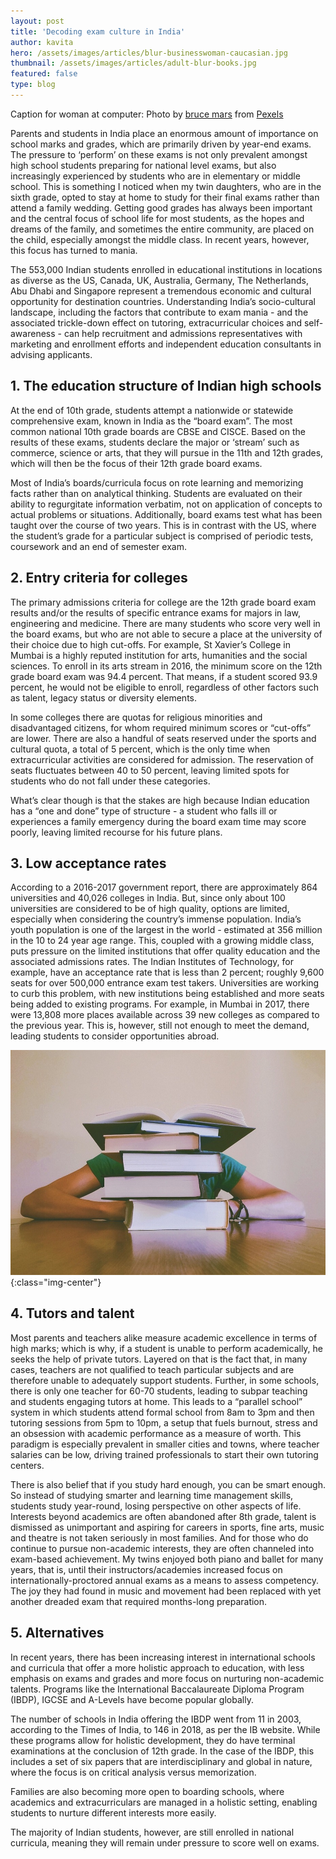 ```yaml
---
layout: post
title: 'Decoding exam culture in India'
author: kavita
hero: /assets/images/articles/blur-businesswoman-caucasian.jpg
thumbnail: /assets/images/articles/adult-blur-books.jpg
featured: false
type: blog
---
```


<span class="d-block text-center">Caption for woman at computer: Photo by [bruce mars](https://www.pexels.com/@olly?utm_content=attributionCopyText&utm_medium=referral&utm_source=pexels) from [Pexels](https://www.pexels.com/photo/photo-of-a-woman-thinking-941555/?utm_content=attributionCopyText&utm_medium=referral&utm_source=pexels)</span>

Parents and students in India place an enormous amount of importance on school marks and grades, which are primarily driven by year-end exams. The pressure to ‘perform’ on these exams is not only prevalent amongst high school students preparing for national level exams, but also increasingly experienced by students who are in elementary or middle school. This is something I noticed when my twin daughters, who are in the sixth grade, opted to stay at home to study for their final exams rather than attend a family wedding. Getting good grades has always been important and the central focus of school life for most students, as the hopes and dreams of the family, and sometimes the entire community, are placed on the child, especially amongst the middle class. In recent years, however, this focus has turned to mania.

The 553,000 Indian students enrolled in educational institutions in locations as diverse as the US, Canada, UK, Australia, Germany, The Netherlands, Abu Dhabi and Singapore represent a tremendous economic and cultural opportunity for destination countries. Understanding India’s socio-cultural landscape, including the factors that contribute to exam mania - and the associated trickle-down effect on tutoring, extracurricular choices and self-awareness - can help recruitment and admissions representatives with marketing and enrollment efforts and independent education consultants in advising applicants.

## 1. The education structure of Indian high schools

At the end of 10th grade, students attempt a nationwide or statewide comprehensive exam, known in India as the “board exam”. The most common national 10th grade boards are CBSE and CISCE. Based on the results of these exams, students declare the major or ‘stream’ such as commerce, science or arts, that they will pursue in the 11th and 12th grades, which will then be the focus of their 12th grade board exams.

Most of India’s boards/curricula focus on rote learning and memorizing facts rather than on analytical thinking. Students are evaluated on their ability to regurgitate information verbatim, not on application of concepts to actual problems or situations. Additionally, board exams test what has been taught over the course of two years. This is in contrast with the US, where the student’s grade for a particular subject is comprised of periodic tests, coursework and an end of semester exam.

## 2. Entry criteria for colleges

The primary admissions criteria for college are the 12th grade board exam results and/or the results of specific entrance exams for majors in law, engineering and medicine. There are many students who score very well in the board exams, but who are not able to secure a place at the university of their choice due to high cut-offs. For example, St Xavier’s College in Mumbai is a highly reputed institution for arts, humanities and the social sciences. To enroll in its arts stream in 2016, the minimum score on the 12th grade board exam was 94.4 percent. That means, if a student scored 93.9 percent, he would not be eligible to enroll, regardless of other factors such as talent, legacy status or diversity elements.

In some colleges there are quotas for religious minorities and disadvantaged citizens, for whom required minimum scores or “cut-offs” are lower. There are also a handful of seats reserved under the sports and cultural quota, a total of 5 percent, which is the only time when extracurricular activities are considered for admission. The reservation of seats fluctuates between 40 to 50 percent, leaving limited spots for students who do not fall under these categories.

What’s clear though is that the stakes are high because Indian education has a “one and done” type of structure - a student who falls ill or experiences a family emergency during the board exam time may score poorly, leaving limited recourse for his future plans.

## 3. Low acceptance rates

According to a 2016-2017 government report, there are approximately 864 universities and 40,026 colleges in India. But, since only about 100 universities are considered to be of high quality, options are limited, especially when considering the country’s immense population. India’s youth population is one of the largest in the world - estimated at 356 million in the 10 to 24 year age range. This, coupled with a growing middle class, puts pressure on the limited institutions that offer quality education and the associated admissions rates. The Indian Institutes of Technology, for example, have an acceptance rate that is less than 2 percent; roughly 9,600 seats for over 500,000 entrance exam test takers. Universities are working to curb this problem, with new institutions being established and more seats being added to existing programs. For example, in Mumbai in 2017, there were 13,808 more places available across 39 new colleges as compared to the previous year. This is, however, still not enough to meet the demand, leading students to consider opportunities abroad.

![low-acceptance-rates](/assets/images/articles/adult-blur-books-full.jpg){:class="img-center"}

## 4. Tutors and talent

Most parents and teachers alike measure academic excellence in terms of high marks; which is why, if a student is unable to perform academically, he seeks the help of private tutors. Layered on that is the fact that, in many cases, teachers are not qualified to teach particular subjects and are therefore unable to adequately support students. Further, in some schools, there is only one teacher for 60-70 students, leading to subpar teaching and students engaging tutors at home. This leads to a “parallel school” system in which students attend formal school from 8am to 3pm and then tutoring sessions from 5pm to 10pm, a setup that fuels burnout, stress and an obsession with academic performance as a measure of worth. This paradigm is especially prevalent in smaller cities and towns, where teacher salaries can be low, driving trained professionals to start their own tutoring centers.

There is also belief that if you study hard enough, you can be smart enough. So instead of studying smarter and learning time management skills, students study year-round, losing perspective on other aspects of life. Interests beyond academics are often abandoned after 8th grade, talent is dismissed as unimportant and aspiring for careers in sports, fine arts, music and theatre is not taken seriously in most families. And for those who do continue to pursue non-academic interests, they are often channeled into exam-based achievement. My twins enjoyed both piano and ballet for many years, that is, until their instructors/academies increased focus on internationally-proctored annual exams as a means to assess competency. The joy they had found in music and movement had been replaced with yet another dreaded exam that required months-long preparation.

## 5. Alternatives

In recent years, there has been increasing interest in international schools and curricula that offer a more holistic approach to education, with less emphasis on exams and grades and more focus on nurturing non-academic talents. Programs like the International Baccalaureate Diploma Program (IBDP), IGCSE and A-Levels have become popular globally.

The number of schools in India offering the IBDP went from 11 in 2003, according to the Times of India, to 146 in 2018, as per the IB website. While these programs allow for holistic development, they do have terminal examinations at the conclusion of 12th grade. In the case of the IBDP, this includes a set of six papers that are interdisciplinary and global in nature, where the focus is on critical analysis versus memorization.

Families are also becoming more open to boarding schools, where academics and extracurriculars are managed in a holistic setting, enabling students to nurture different interests more easily.

The majority of Indian students, however, are still enrolled in national curricula, meaning they will remain under pressure to score well on exams.
